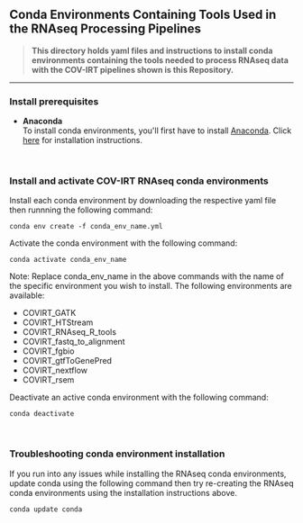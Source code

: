 ## Conda Environments Containing Tools Used in the RNAseq Processing Pipelines

> **This directory holds yaml files and instructions to install conda environments containing the tools needed to process RNAseq data with the COV-IRT pipelines shown is this Repository.**

---

### Install prerequisites

  * **Anaconda**  
    To install conda environments, you'll first have to install [Anaconda](https://www.anaconda.com/). Click [here](https://docs.anaconda.com/anaconda/install/) for installation instructions.

<br>

### Install and activate COV-IRT RNAseq conda environments

  Install each conda environment by downloading the respective yaml file then runnning the following command:

  ```
  conda env create -f conda_env_name.yml
  ```

  Activate the conda environment with the following command:
   
  ```
  conda activate conda_env_name
  ``` 
  Note: Replace conda_env_name in the above commands with the name of the specific environment you wish to install. The following environments are available:
  - COVIRT_GATK
  - COVIRT_HTStream
  - COVIRT_RNAseq_R_tools
  - COVIRT_fastq_to_alignment
  - COVIRT_fgbio
  - COVIRT_gtfToGenePred
  - COVIRT_nextflow
  - COVIRT_rsem
  
  Deactivate an active conda environment with the following command:
   
  ```
  conda deactivate 
  ``` 

<br>

### Troubleshooting conda environment installation

  If you run into any issues while installing the RNAseq conda environments, update conda using the following command then try re-creating the RNAseq conda environments using the installation instructions above.
  ```
  conda update conda
  ```

